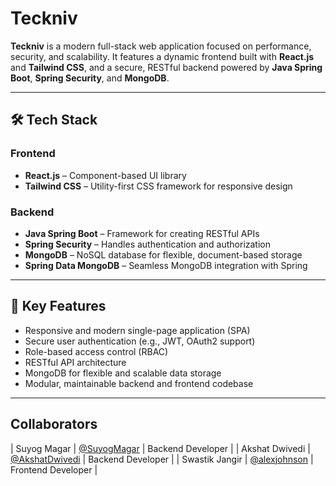 # Teckniv


**Teckniv** is a modern full-stack web application focused on performance, security, and scalability. It features a dynamic frontend built with **React.js** and **Tailwind CSS**, and a secure, RESTful backend powered by **Java Spring Boot**, **Spring Security**, and **MongoDB**.

---

## 🛠 Tech Stack

### Frontend
- **React.js** – Component-based UI library
- **Tailwind CSS** – Utility-first CSS framework for responsive design

### Backend
- **Java Spring Boot** – Framework for creating RESTful APIs
- **Spring Security** – Handles authentication and authorization
- **MongoDB** – NoSQL database for flexible, document-based storage
- **Spring Data MongoDB** – Seamless MongoDB integration with Spring

---

## 🔐 Key Features

- Responsive and modern single-page application (SPA)
- Secure user authentication (e.g., JWT, OAuth2 support)
- Role-based access control (RBAC)
- RESTful API architecture
- MongoDB for flexible and scalable data storage
- Modular, maintainable backend and frontend codebase

---

## Collaborators

| Suyog Magar      | [@SuyogMagar](https://github.com/SuyogMagar)           | Backend Developer   |
| Akshat Dwivedi   | [@AkshatDwivedi](https://github.com/akshatdwivedi24)   | Backend Developer   |
| Swastik Jangir   | [@alexjohnson](https://github.com/Swastikjangir)       | Frontend Developer  |
